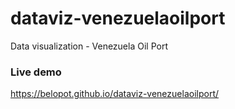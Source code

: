 # dataviz-venezuelaoilport
 Data visualization - Venezuela Oil Port

### Live demo
https://belopot.github.io/dataviz-venezuelaoilport/